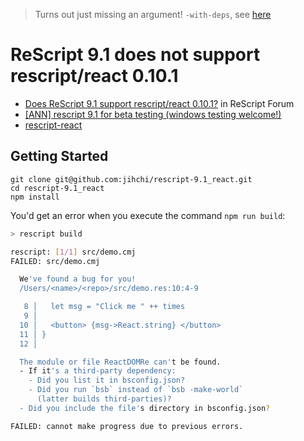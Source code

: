 > Turns out just missing an argument! `-with-deps`, see [here](https://github.com/jihchi/rescript-9.1_react/pull/1/files)

# ReScript 9.1 does not support rescript/react 0.10.1

* [Does ReScript 9.1 support rescript/react 0.10.1?](https://forum.rescript-lang.org/t/does-rescript-9-1-support-rescript-react-0-10-1/1435/) in ReScript Forum
* [[ANN] rescript 9.1 for beta testing (windows testing welcome!)](https://forum.rescript-lang.org/t/ann-rescript-9-1-for-beta-testing-windows-testing-welcome/1427)
* [rescript-react](https://github.com/rescript-lang/rescript-react)

## Getting Started

```
git clone git@github.com:jihchi/rescript-9.1_react.git
cd rescript-9.1_react
npm install
```

You'd get an error when you execute the command `npm run build`:

```sh
> rescript build

rescript: [1/1] src/demo.cmj
FAILED: src/demo.cmj

  We've found a bug for you!
  /Users/<name>/<repo>/src/demo.res:10:4-9

   8 │   let msg = "Click me " ++ times
   9 │
  10 │   <button> {msg->React.string} </button>
  11 │ }
  12 │

  The module or file ReactDOMRe can't be found.
  - If it's a third-party dependency:
    - Did you list it in bsconfig.json?
    - Did you run `bsb` instead of `bsb -make-world`
      (latter builds third-parties)?
  - Did you include the file's directory in bsconfig.json?

FAILED: cannot make progress due to previous errors.
```
